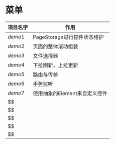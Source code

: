# 菜单

| 项目名字    | 作用                         |
|---------|----------------------------|
| $demo1$ | PageStorage进行控件状态维护        |
| $demo2$ | 页面的整体滚动组装                  |
| $demo3$ | 文件选择器                      |
| $demo4$ | 下拉刷新，上拉更新                  |
| $demo5$ | 路由与传参                      |
| $demo6$ | 手势监听                       |
| $demo7$ | 使用抽象的Element来自定义控件         |
| $$      |                            |
| $$      |                            |
| $$      |                            |
| $$      |                            |
| $$      |                            |